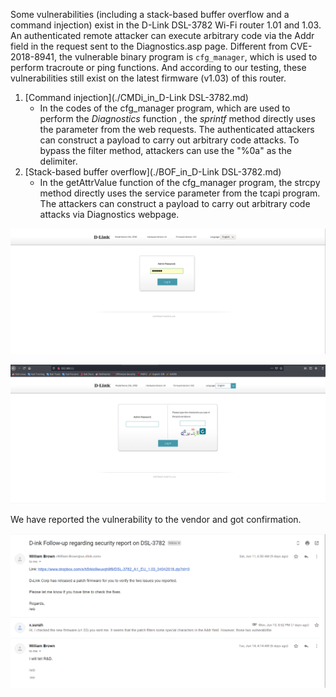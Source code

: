Some vulnerabilities (including a stack-based buffer overflow and a command injection) exist in the D-Link DSL-3782 Wi-Fi router 1.01 and 1.03. An authenticated remote attacker can execute arbitrary code via the Addr field in the request sent to the Diagnostics.asp page. Different from CVE-2018-8941, the vulnerable binary program is `cfg_manager`, which is used to perform tracroute or ping functions. And according to our testing, these vulnerabilities still exist on the latest firmware (v1.03) of this router.

1. [Command injection](./CMDi_in_D-Link DSL-3782.md)
   - In the codes of the cfg_manager program, which are used to perform the *Diagnostics* function , the *sprintf* method directly uses the parameter from the web requests. The authenticated attackers can construct a payload to carry out arbitrary code attacks. To bypass the filter method, attackers can use the "%0a" as the delimiter.
2. [Stack-based buffer overflow](./BOF_in_D-Link DSL-3782.md)
   - In the getAttrValue function of the cfg_manager program, the strcpy method directly uses the service parameter from the tcapi program. The attackers can construct a payload to carry out arbitrary code attacks via Diagnostics webpage.

![image-20220423155609639](imgs/main_1.01.png)

![image-20220423155609639](imgs/main_1.03.png)

We have reported the vulnerability to the vendor and got confirmation.

![image-20220620171848698](imgs/mail.png)